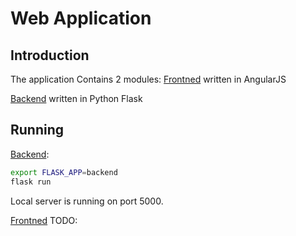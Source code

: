 # Web Application

## Introduction

The application Contains 2 modules:
[Frontned](./frontend/) written in AngularJS

[Backend](./backend/) written in Python Flask

## Running

[Backend](./backend/):

```bash
export FLASK_APP=backend
flask run
```

Local server is running on port 5000.

[Frontned](./frontend/)
TODO:
